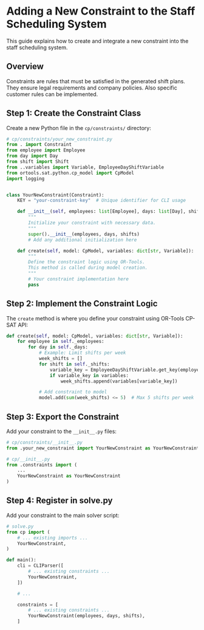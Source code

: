 # Adding a New Constraint to the Staff Scheduling System

This guide explains how to create and integrate a new constraint into the staff scheduling system.

## Overview

Constraints are rules that must be satisfied in the generated shift plans. They ensure legal requirements and company policies. Also specific customer rules can be implemented.

## Step 1: Create the Constraint Class

Create a new Python file in the `cp/constraints/` directory:

```python
# cp/constraints/your_new_constraint.py
from . import Constraint
from employee import Employee
from day import Day
from shift import Shift
from ..variables import Variable, EmployeeDayShiftVariable
from ortools.sat.python.cp_model import CpModel
import logging


class YourNewConstraint(Constraint):
    KEY = "your-constraint-key"  # Unique identifier for CLI usage

    def __init__(self, employees: list[Employee], days: list[Day], shifts: list[Shift]):
        """
        Initialize your constraint with necessary data.
        """
        super().__init__(employees, days, shifts)
        # Add any additional initialization here

    def create(self, model: CpModel, variables: dict[str, Variable]):
        """
        Define the constraint logic using OR-Tools.
        This method is called during model creation.
        """
        # Your constraint implementation here
        pass
```

## Step 2: Implement the Constraint Logic

The `create` method is where you define your constraint using OR-Tools CP-SAT API:

```python
def create(self, model: CpModel, variables: dict[str, Variable]):
    for employee in self._employees:
        for day in self._days:
            # Example: Limit shifts per week
            week_shifts = []
            for shift in self._shifts:
                variable_key = EmployeeDayShiftVariable.get_key(employee, day, shift)
                if variable_key in variables:
                    week_shifts.append(variables[variable_key])

            # Add constraint to model
            model.add(sum(week_shifts) <= 5)  # Max 5 shifts per week
```

## Step 3: Export the Constraint

Add your constraint to the `__init__.py` files:

```python
# cp/constraints/__init__.py
from .your_new_constraint import YourNewConstraint as YourNewConstraint
```
```python
# cp/__init__.py
from .constraints import (
    ...
    YourNewConstraint as YourNewConstraint
)

```
## Step 4: Register in solve.py

Add your constraint to the main solver script:

```python
# solve.py
from cp import (
    # ... existing imports ...
    YourNewConstraint,
)

def main():
    cli = CLIParser([
        # ... existing constraints ...
        YourNewConstraint,
    ])

    # ...

    constraints = [
        # ... existing constraints ...
        YourNewConstraint(employees, days, shifts),
    ]
```

